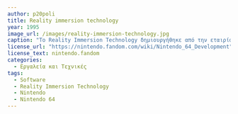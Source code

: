 ```yaml
---
author: p20poli
title: Reality immersion technology
year: 1995
image_url: /images/reality-immersion-technology.jpg
caption: "Το Reality Immersion Technology δημιουργήθηκε από την εταιρία  Silicon Graphics, Inc συγκεκριμένα για την χρήση του στον Nintendo 64. Έτσι το είχαν σχεδιάση έτσι ώστε να μπορεί να εκμεταλλεύεται τις διάφορες ιδιαιτερότητες όσο αναφορά την αρχιτεκτονική της μηχανής."
license_url: "https://nintendo.fandom.com/wiki/Nintendo_64_Development" 
license_text: nintendo.fandom
categories:
  - Εργαλεία και Τεχνικές
tags:
  - Software
  - Reality Immersion Technology
  - Nintendo
  - Nintendo 64
---
```

